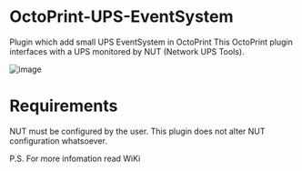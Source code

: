 # OctoPrint-UPS-EventSystem

Plugin which add small UPS EventSystem in OctoPrint
This OctoPrint plugin interfaces with a UPS monitored by NUT (Network UPS Tools).

![image](https://user-images.githubusercontent.com/48924544/177372833-b37be0b3-e24f-465c-8639-3cbeaf9507f3.png)

# Requirements
NUT must be configured by the user. This plugin does not alter NUT configuration whatsoever.

P.S. For more infomation read WiKi


